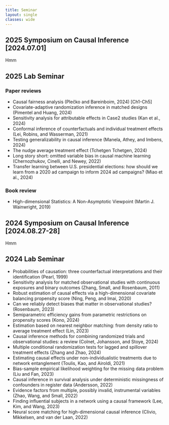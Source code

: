 ```yaml
---
title: Seminar
layout: single
classes: wide
---
```




## 2025 Symposium on Causal Inference [2024.07.01]

Hmm

## 2025 Lab Seminar

### Paper reviews

* Causal fairness analysis (Plečko and Bareinboim, 2024) [Ch1-Ch5]
* Covariate-adaptive randomization inference in matched designs (Pimentel and Huang, 2024) 
* Sensitivity analysis for attributable effects in Case2 studies (Kan et al., 2024)  
* Conformal inference of counterfactuals and individual treatment effects (Lei, Robins, and Wasserman, 2021)  
* Testing generalizability in causal inference (Manela, Athey, and Imbens, 2024)  
* The nudge average treatment effect (Tchetgen Tchetgen, 2024)  
* Long story short: omitted variable bias in causal machine learning (Chernozhukov, Cinelli, and Newey, 2022)  
* Transfer learning between U.S. presidential elections: how should we learn from a 2020 ad campaign to inform 2024 ad campaigns? (Miao et al., 2024)  

### Book review

* High-dimensional Statistics: A Non-Asymptotic Viewpoint (Martin J. Wainwright, 2019)


## 2024 Symposium on Causal Inference [2024.08.27-28]

Hmm

## 2024 Lab Seminar

* Probabilities of causation: three counterfactual interpretations and their identification (Pearl, 1999)  
* Sensitivity analysis for matched observational studies with continuous exposures and binary outcomes (Zhang, Small, and Rosenbaum, 2011)  
* Robust estimation of causal effects via a high-dimensional covariate balancing propensity score (Ning, Peng, and Imai, 2020)  
* Can we reliably detect biases that matter in observational studies? (Rosenbaum, 2023)  
* Semiparametric efficiency gains from parametric restrictions on propensity scores (Kono, 2024)  
* Estimation based on nearest neighbor matching: from density ratio to average treatment effect (Lin, 2023)  
* Causal inference methods for combining randomized trials and observational studies: a review (Colnet, Johansson, and Stoye, 2024)  
* Multiple conditional randomization tests for lagged and spillover treatment effects (Zhang and Zhao, 2024)  
* Estimating causal effects under non-individualistic treatments due to network entanglement (Toulis, Kao, and Airoldi, 2021)  
* Bias-sample empirical likelihood weighting for the missing data problem (Liu and Fan, 2023)  
* Causal inference in survival analysis under deterministic missingness of confounders in register data (Andersson, 2022)  
* Evidence factors from multiple, possibly invalid, instrumental variables (Zhao, Wang, and Small, 2022)  
* Finding influential subjects in a network using a causal framework (Lee, Kim, and Wang, 2023)  
* Neural score matching for high-dimensional causal inference (Clivio, Mikkelsen, and van der Laan, 2022)  




